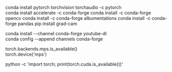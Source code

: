conda install pytorch torchvision torchaudio -c pytorch  
conda install accelerate -c conda-forge
conda install -c conda-forge opencv
conda install -c conda-forge albumentations
conda install -c conda-forge pandas
pip install grad-cam

conda install --channel conda-forge youtube-dl  
conda config --append channels conda-forge

torch.backends.mps.is_available()  
torch.device('mps')  

python -c 'import torch; print(torch.cuda.is_available())'